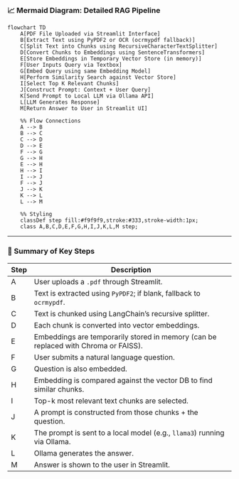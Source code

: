 
### 📈 Mermaid Diagram: Detailed RAG Pipeline

```mermaid
flowchart TD
    A[PDF File Uploaded via Streamlit Interface]
    B[Extract Text using PyPDF2 or OCR (ocrmypdf fallback)]
    C[Split Text into Chunks using RecursiveCharacterTextSplitter]
    D[Convert Chunks to Embeddings using SentenceTransformers]
    E[Store Embeddings in Temporary Vector Store (in memory)]
    F[User Inputs Query via Textbox]
    G[Embed Query using same Embedding Model]
    H[Perform Similarity Search against Vector Store]
    I[Select Top K Relevant Chunks]
    J[Construct Prompt: Context + User Query]
    K[Send Prompt to Local LLM via Ollama API]
    L[LLM Generates Response]
    M[Return Answer to User in Streamlit UI]

    %% Flow Connections
    A --> B
    B --> C
    C --> D
    D --> E
    F --> G
    G --> H
    E --> H
    H --> I
    I --> J
    F --> J
    J --> K
    K --> L
    L --> M

    %% Styling
    classDef step fill:#f9f9f9,stroke:#333,stroke-width:1px;
    class A,B,C,D,E,F,G,H,I,J,K,L,M step;
```

---

### 🧠 Summary of Key Steps

| Step | Description                                                                         |
| ---- | ----------------------------------------------------------------------------------- |
| A    | User uploads a `.pdf` through Streamlit.                                            |
| B    | Text is extracted using `PyPDF2`; if blank, fallback to `ocrmypdf`.                 |
| C    | Text is chunked using LangChain’s recursive splitter.                               |
| D    | Each chunk is converted into vector embeddings.                                     |
| E    | Embeddings are temporarily stored in memory (can be replaced with Chroma or FAISS). |
| F    | User submits a natural language question.                                           |
| G    | Question is also embedded.                                                          |
| H    | Embedding is compared against the vector DB to find similar chunks.                 |
| I    | Top-k most relevant text chunks are selected.                                       |
| J    | A prompt is constructed from those chunks + the question.                           |
| K    | The prompt is sent to a local model (e.g., `llama3`) running via Ollama.            |
| L    | Ollama generates the answer.                                                        |
| M    | Answer is shown to the user in Streamlit.                                           |

